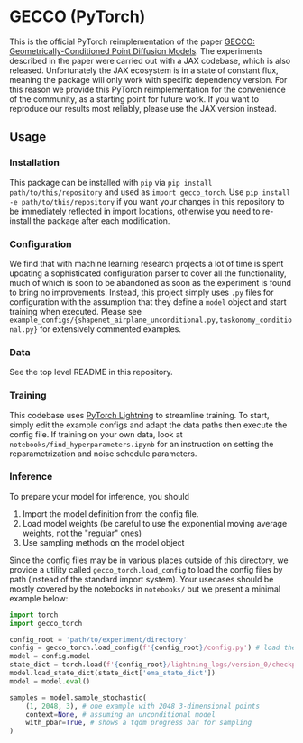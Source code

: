 # GECCO (PyTorch)
This is the official PyTorch reimplementation of the paper [GECCO: Geometrically-Conditioned Point Diffusion Models](https://arxiv.org/abs/2303.05916). The experiments described in the paper were carried out with a JAX codebase, which is also released. Unfortunately the JAX ecosystem is in a state of constant flux, meaning the package will only work with specific dependency version. For this reason we provide this PyTorch reimplementation for the convenience of the community, as a starting point for future work. If you want to reproduce our results most reliably, please use the JAX version instead.

## Usage
### Installation
This package can be installed with `pip` via `pip install path/to/this/repository` and used as `import gecco_torch`. Use `pip install -e path/to/this/repository` if you want your changes in this repository to be immediately reflected in import locations, otherwise you need to re-install the package after each modification.

### Configuration
We find that with machine learning research projects a lot of time is spent updating a sophisticated configuration parser to cover all the functionality, much of which is soon to be abandoned as soon as the experiment is found to bring no improvements. Instead, this project simply uses `.py` files for configuration with the assumption that they define a `model` object and start training when executed. Please see `example_configs/{shapenet_airplane_unconditional.py,taskonomy_conditional.py}` for extensively commented examples.

### Data
See the top level README in this repository.

### Training
This codebase uses [PyTorch Lightning](https://lightning.ai/docs/pytorch/stable/) to streamline training. To start, simply edit the example configs and adapt the data paths then execute the config file. If training on your own data, look at `notebooks/find_hyperparameters.ipynb` for an instruction on setting the reparametrization and noise schedule parameters.

### Inference
To prepare your model for inference, you should
1. Import the model definition from the config file.
2. Load model weights (be careful to use the exponential moving average weights, not the "regular" ones)
3. Use sampling methods on the model object

Since the config files may be in various places outside of this directory, we provide a utility called `gecco_torch.load_config` to load the config files by path (instead of the standard import system). Your usecases should be mostly covered by the notebooks in `notebooks/` but we present a minimal example below:

```python
import torch
import gecco_torch

config_root = 'path/to/experiment/directory'
config = gecco_torch.load_config(f'{config_root}/config.py') # load the model definition
model = config.model
state_dict = torch.load(f'{config_root}/lightning_logs/version_0/checkpoints/last.ckpt', map_location='cpu')
model.load_state_dict(state_dict['ema_state_dict'])
model = model.eval()

samples = model.sample_stochastic(
    (1, 2048, 3), # one example with 2048 3-dimensional points
    context=None, # assuming an unconditional model
    with_pbar=True, # shows a tqdm progress bar for sampling
)
```